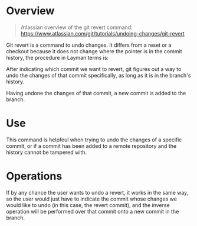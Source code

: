 # Overview

> Atlassian overview of the git revert command:
> https://www.atlassian.com/git/tutorials/undoing-changes/git-revert

Git revert is a command to undo changes. It differs from a reset or a checkout because it does not change where the pointer is in the commit history, the procedure in Layman terms is:

After indicating which commit we want to revert, git figures out a way to undo the changes of that commit specifically, as long as it is in the branch's history. 

Having undone the changes of that commit, a new commit is added to the branch.

# Use

This command is helpfeul when trying to undo the changes of a specific commit, or if a commit has been added to a remote repository and the history cannot be tampered with.

# Operations

If by any chance the user wants to undo a revert, it works in the same way, so the user would just have to indicate the commit whose changes we would like to undo (in this case, the revert commit), and the inverse operation will be performed over that commit onto a new commit in the branch.
